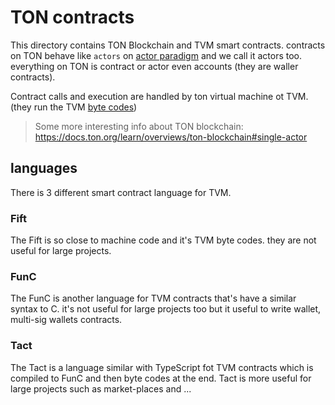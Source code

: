 # TON contracts

This directory contains TON Blockchain and TVM smart contracts. contracts on TON behave like `actors` on [actor paradigm](https://en.wikipedia.org/wiki/Actor_model) and we call it actors too. everything on TON is contract or actor even accounts (they are waller contracts).

Contract calls and execution are handled by ton virtual machine ot TVM. (they run the TVM [byte codes](https://docs.ton.org/learn/archive/tvm-instructions))

> Some more interesting info about TON blockchain: https://docs.ton.org/learn/overviews/ton-blockchain#single-actor

## languages

There is 3 different smart contract language for TVM.

### Fift

The Fift is so close to machine code and it's  TVM byte codes. they are not useful for large projects.

### FunC

The FunC is another language for TVM contracts that's have a similar syntax to C. it's not useful for large projects too but it useful to write wallet, multi-sig wallets contracts.

### Tact

The Tact is a language similar with TypeScript fot TVM contracts which is compiled to FunC and then byte codes at the end. Tact is more useful for large projects such as market-places and ...
